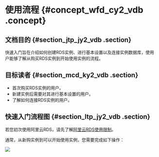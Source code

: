 # 使用流程 {#concept_wfd_cy2_vdb .concept}

## 文档目的 {#section_jtp_jy2_vdb .section}

快速入门旨在介绍如何创建RDS实例、进行基本设置以及连接实例数据库，使用户能够了解从购买RDS实例到开始使用实例的流程。

## 目标读者 {#section_mcd_ky2_vdb .section}

-   首次购买RDS实例的用户。
-   新建实例后需要对其进行基本设置的用户。
-   了解如何连接RDS实例的用户。

## 快速入门流程图 {#section_ltp_jy2_vdb .section}

若您初次使用阿里云RDS，请先了解[阿里云RDS使用限制](intl.zh-CN/快速入门MySQL版/使用限制.md#)。

通常，从新购实例到可以开始使用实例，您需要完成如下操作：

![](http://static-aliyun-doc.oss-cn-hangzhou.aliyuncs.com/assets/img/7813/15470848741776_zh-CN.png)

